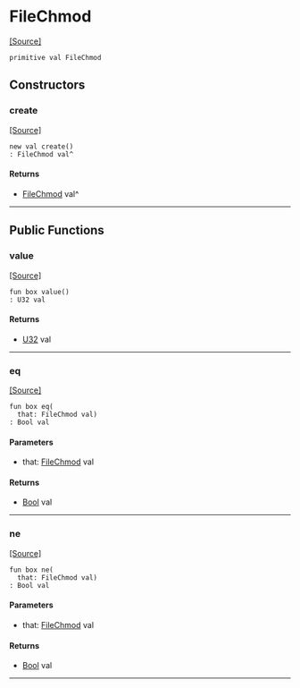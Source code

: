 # FileChmod
<span class="source-link">[[Source]](src/files/file_caps.md#L6)</span>
```pony
primitive val FileChmod
```

## Constructors

### create
<span class="source-link">[[Source]](src/files/file_caps.md#L6)</span>


```pony
new val create()
: FileChmod val^
```

#### Returns

* [FileChmod](files-FileChmod.md) val^

---

## Public Functions

### value
<span class="source-link">[[Source]](src/files/file_caps.md#L7)</span>


```pony
fun box value()
: U32 val
```

#### Returns

* [U32](builtin-U32.md) val

---

### eq
<span class="source-link">[[Source]](src/files/file_caps.md#L7)</span>


```pony
fun box eq(
  that: FileChmod val)
: Bool val
```
#### Parameters

*   that: [FileChmod](files-FileChmod.md) val

#### Returns

* [Bool](builtin-Bool.md) val

---

### ne
<span class="source-link">[[Source]](src/files/file_caps.md#L7)</span>


```pony
fun box ne(
  that: FileChmod val)
: Bool val
```
#### Parameters

*   that: [FileChmod](files-FileChmod.md) val

#### Returns

* [Bool](builtin-Bool.md) val

---

